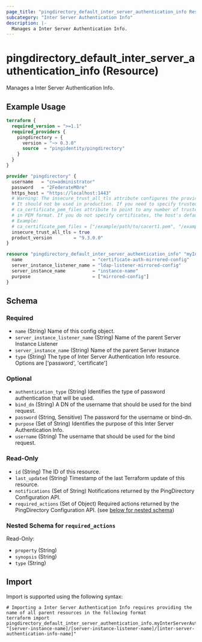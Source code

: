 ```yaml
---
page_title: "pingdirectory_default_inter_server_authentication_info Resource - terraform-provider-pingdirectory"
subcategory: "Inter Server Authentication Info"
description: |-
  Manages a Inter Server Authentication Info.
---
```


# pingdirectory_default_inter_server_authentication_info (Resource)

Manages a Inter Server Authentication Info.

## Example Usage

```terraform
terraform {
  required_version = ">=1.1"
  required_providers {
    pingdirectory = {
      version = "~> 0.3.0"
      source  = "pingidentity/pingdirectory"
    }
  }
}

provider "pingdirectory" {
  username   = "cn=administrator"
  password   = "2FederateM0re"
  https_host = "https://localhost:1443"
  # Warning: The insecure_trust_all_tls attribute configures the provider to trust any certificate presented by the PingDirectory server.
  # It should not be used in production. If you need to specify trusted CA certificates, use the
  # ca_certificate_pem_files attribute to point to any number of trusted CA certificate files
  # in PEM format. If you do not specify certificates, the host's default root CA set will be used.
  # Example:
  # ca_certificate_pem_files = ["/example/path/to/cacert1.pem", "/example/path/to/cacert2.pem"]
  insecure_trust_all_tls = true
  product_version        = "9.3.0.0"
}

resource "pingdirectory_default_inter_server_authentication_info" "myInterServerAuthenticationInfo" {
  name                          = "certificate-auth-mirrored-config"
  server_instance_listener_name = "ldap-listener-mirrored-config"
  server_instance_name          = "instance-name"
  purpose                       = ["mirrored-config"]
}
```

<!-- schema generated by tfplugindocs -->
## Schema

### Required

- `name` (String) Name of this config object.
- `server_instance_listener_name` (String) Name of the parent Server Instance Listener
- `server_instance_name` (String) Name of the parent Server Instance
- `type` (String) The type of Inter Server Authentication Info resource. Options are ['password', 'certificate']

### Optional

- `authentication_type` (String) Identifies the type of password authentication that will be used.
- `bind_dn` (String) A DN of the username that should be used for the bind request.
- `password` (String, Sensitive) The password for the username or bind-dn.
- `purpose` (Set of String) Identifies the purpose of this Inter Server Authentication Info.
- `username` (String) The username that should be used for the bind request.

### Read-Only

- `id` (String) The ID of this resource.
- `last_updated` (String) Timestamp of the last Terraform update of this resource.
- `notifications` (Set of String) Notifications returned by the PingDirectory Configuration API.
- `required_actions` (Set of Object) Required actions returned by the PingDirectory Configuration API. (see [below for nested schema](#nestedatt--required_actions))

<a id="nestedatt--required_actions"></a>
### Nested Schema for `required_actions`

Read-Only:

- `property` (String)
- `synopsis` (String)
- `type` (String)

## Import

Import is supported using the following syntax:

```shell
# Importing a Inter Server Authentication Info requires providing the name of all parent resources in the following format
terraform import pingdirectory_default_inter_server_authentication_info.myInterServerAuthenticationInfo "[server-instance-name]/[server-instance-listener-name]/[inter-server-authentication-info-name]"
```

